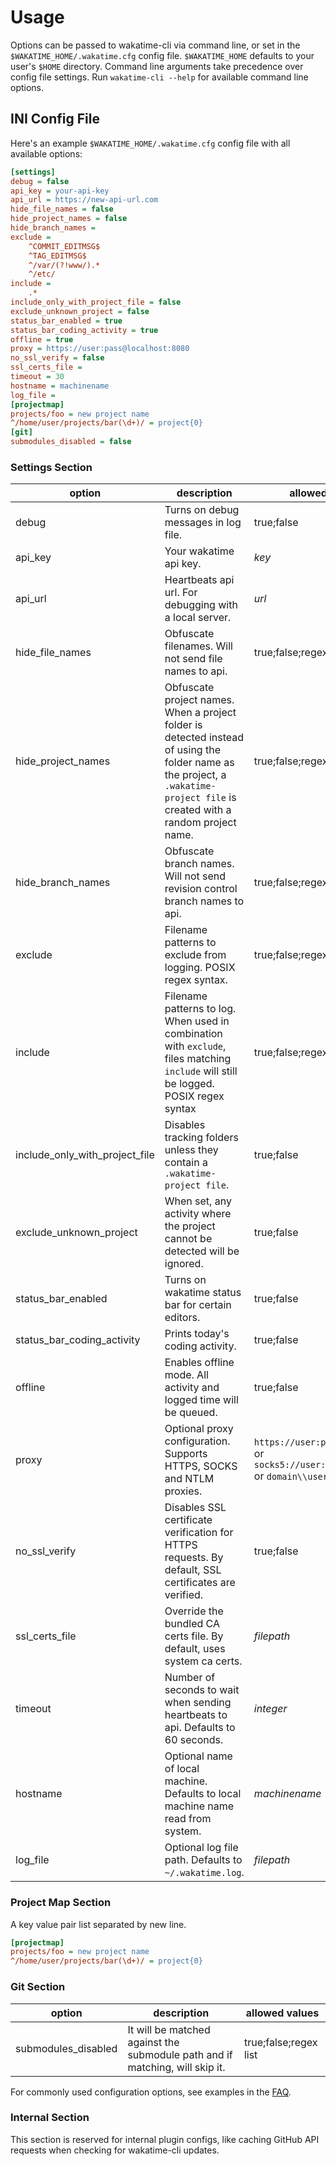 # Usage

Options can be passed to wakatime-cli via command line, or set in the `$WAKATIME_HOME/.wakatime.cfg` config file.
`$WAKATIME_HOME` defaults to your user's `$HOME` directory.
Command line arguments take precedence over config file settings.
Run `wakatime-cli --help` for available command line options.

## INI Config File

Here's an example `$WAKATIME_HOME/.wakatime.cfg` config file with all available options:

```ini
[settings]
debug = false
api_key = your-api-key
api_url = https://new-api-url.com
hide_file_names = false
hide_project_names = false
hide_branch_names =
exclude =
    ^COMMIT_EDITMSG$
    ^TAG_EDITMSG$
    ^/var/(?!www/).*
    ^/etc/
include =
    .*
include_only_with_project_file = false
exclude_unknown_project = false
status_bar_enabled = true
status_bar_coding_activity = true
offline = true
proxy = https://user:pass@localhost:8080
no_ssl_verify = false
ssl_certs_file =
timeout = 30
hostname = machinename
log_file = 
[projectmap]
projects/foo = new project name
^/home/user/projects/bar(\d+)/ = project{0}
[git]
submodules_disabled = false
```

### Settings Section

| option                         | description | allowed values |
| ---                            | ---         | ---            |
| debug                          | Turns on debug messages in log file. | true;false |
| api_key                        | Your wakatime api key. | _key_ |
| api_url                        | Heartbeats api url. For debugging with a local server. | _url_ |
| hide_file_names                | Obfuscate filenames. Will not send file names to api. | true;false;regex list |
| hide_project_names             | Obfuscate project names. When a project folder is detected instead of using the folder name as the project, a `.wakatime-project file` is created with a random project name. | true;false;regex list |
| hide_branch_names              | Obfuscate branch names. Will not send revision control branch names to api. | true;false;regex list |
| exclude                        | Filename patterns to exclude from logging. POSIX regex syntax. | true;false;regex list |
| include                        | Filename patterns to log. When used in combination with `exclude`, files matching `include` will still be logged. POSIX regex syntax | true;false;regex list |
| include_only_with_project_file | Disables tracking folders unless they contain a `.wakatime-project file`. | true;false |
| exclude_unknown_project        | When set, any activity where the project cannot be detected will be ignored. | true;false |
| status_bar_enabled             | Turns on wakatime status bar for certain editors. | true;false |
| status_bar_coding_activity     | Prints today's coding activity. | true;false |
| offline                        | Enables offline mode. All activity and logged time will be queued. | true;false |
| proxy                          | Optional proxy configuration. Supports HTTPS, SOCKS and NTLM proxies. | `https://user:pass@host:port` or `socks5://user:pass@host:port` or `domain\\user:pass` |
| no_ssl_verify                  | Disables SSL certificate verification for HTTPS requests. By default, SSL certificates are verified. | true;false |
| ssl_certs_file                 | Override the bundled CA certs file. By default, uses system ca certs. | _filepath_ |
| timeout                        | Number of seconds to wait when sending heartbeats to api. Defaults to 60 seconds. | _integer_ |
| hostname                       | Optional name of local machine. Defaults to local machine name read from system. | _machinename_ |
| log_file                       | Optional log file path. Defaults to `~/.wakatime.log`. | _filepath_ |

### Project Map Section

A key value pair list separated by new line.

```ini
[projectmap]
projects/foo = new project name
^/home/user/projects/bar(\d+)/ = project{0}
```

### Git Section

| option                         | description | allowed values |
| ---                            | ---         | ---            |
| submodules_disabled            | It will be matched against the submodule path and if matching, will skip it. | true;false;regex list |

For commonly used configuration options, see examples in the [FAQ](https://wakatime.com/faq).

### Internal Section

This section is reserved for internal plugin configs, like caching GitHub API requests when checking for wakatime-cli updates.
